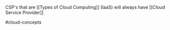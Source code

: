 CSP's that are [[Types of Cloud Computing]] (IaaS) will always have [[Cloud Service Provider]]

#cloud-concepts